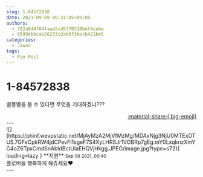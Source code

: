 ```yaml
---
slug: 1-84572838
date: 2021-09-09 00:31:05+09:00
authors:
  - 782a044f84faaa5cd5370310bef4cebe
  - 6599dbbcaa26237c2ab0f3becb421b45
categories:
  - Jiwon
tags:
  - Fan Post
---
```


# 1-84572838

<div class="post-container" markdown="1">
<div class="content-container md-sidebar__scrollwrap" markdown="1">

별똥별을 볼 수 있다면 무엇을 기대하겠니??? 

</div>
</div>

<div style="text-align: right;" markdown="1">
<a href="https://weverse.io/fromis9/fanpost/1-84572838" style="text-align: right;">:material-share:{.big-emoji}</a>
</div>
---

<div class="comments-container md-sidebar__scrollwrap" markdown="1">
<div class="comment" markdown="1">
<div class='id-container' markdown="1">
![](https://phinf.wevpstatic.net/MjAyMzA2MjVfMzMg/MDAxNjg3NjU0MTExOTU5.7GFeCpkRW4jdCPevFi1sgeF7S4XyLHRSJr1VOBRp7gEg.mY0LxqknzXmYC4oZ6TpxCmdSnAbldBctUiaEHQVjHkgg.JPEG/image.jpg?type=s72){ loading=lazy }
**<span class="artist">지원</span>** <small>Sep 09 2021, 00:40</small><br>
</div>
<div class='comment-body' markdown="1">
플로버들 행복하게 해쥬세요❤️
</div>
</div>
</div>
---
